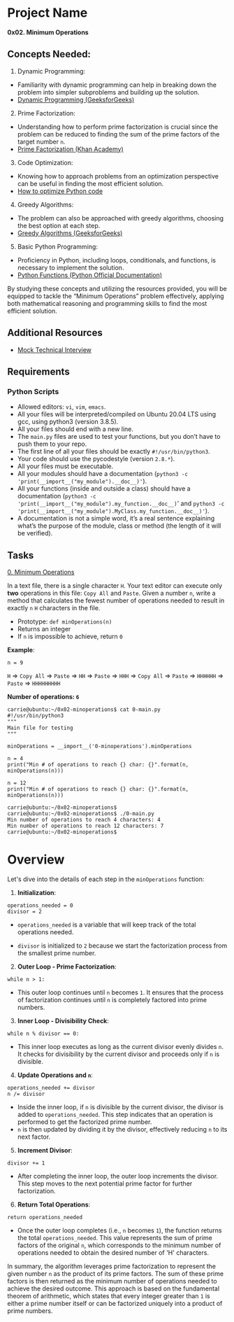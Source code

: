 # Project Name
**0x02. Minimum Operations**

## Concepts Needed:
1. Dynamic Programming:

- Familiarity with dynamic programming can help in breaking down the problem into simpler subproblems and building up the solution.
- [Dynamic Programming (GeeksforGeeks)](https://www.geeksforgeeks.org/dynamic-programming/)

2. Prime Factorization:

- Understanding how to perform prime factorization is crucial since the problem can be reduced to finding the sum of the prime factors of the target number `n`.
- [Prime Factorization (Khan Academy)](https://www.khanacademy.org/math/pre-algebra/pre-algebra-factors-multiples/pre-algebra-prime-factorization-prealg/v/prime-factorization)

3. Code Optimization:

- Knowing how to approach problems from an optimization perspective can be useful in finding the most efficient solution.
- [How to optimize Python code](https://stackify.com/how-to-optimize-python-code/)

4. Greedy Algorithms:

- The problem can also be approached with greedy algorithms, choosing the best option at each step.
- [Greedy Algorithms (GeeksforGeeks)](https://www.geeksforgeeks.org/greedy-algorithms/)

5. Basic Python Programming:

- Proficiency in Python, including loops, conditionals, and functions, is necessary to implement the solution.
- [Python Functions (Python Official Documentation)](https://docs.python.org/3/tutorial/controlflow.html#defining-functions)

By studying these concepts and utilizing the resources provided, you will be equipped to tackle the “Minimum Operations” problem effectively, applying both mathematical reasoning and programming skills to find the most efficient solution.

## Additional Resources
- [Mock Technical Interview](https://www.youtube.com/watch?feature=shared&v=h4i4kjwncoU)

##  Requirements

### Python Scripts
*   Allowed editors: `vi`, `vim`, `emacs`.
*   All your files will be interpreted/compiled on Ubuntu 20.04 LTS using gcc, using python3 (version 3.8.5).
*   All your files should end with a new line.
*   The `main.py` files are used to test your functions, but you don’t have to push them to your repo.
*   The first line of all your files should be exactly `#!/usr/bin/python3`.
*   Your code should use the pycodestyle (version `2.8.*`).
*   All your files must be executable.
*   All your modules should have a documentation (`python3 -c 'print(__import__("my_module").__doc__)'`).
*   All your functions (inside and outside a class) should have a documentation (`python3 -c 'print(__import__("my_module").my_function.__doc__)`' and `python3 -c 'print(__import__("my_module").MyClass.my_function.__doc__)'`).
*   A documentation is not a simple word, it’s a real sentence explaining what’s the purpose of the module, class or method (the length of it will be verified).

## Tasks

[0. Minimum Operations](./0-minoperations.py)

In a text file, there is a single character `H`. Your text editor can execute only **two** operations in this file: `Copy All` and `Paste`. Given a number `n`, write a method that calculates the fewest number of operations needed to result in exactly `n` `H` characters in the file.

* Prototype: `def minOperations(n)`
* Returns an integer
* If `n` is impossible to achieve, return `0`

**Example**:

`n = 9`

`H` => `Copy All` => `Paste` => `HH` => `Paste` => `HHH` => `Copy All` => `Paste` => `HHHHHH` => `Paste` => `HHHHHHHHH`

**Number of operations: `6`**

```
carrie@ubuntu:~/0x02-minoperations$ cat 0-main.py
#!/usr/bin/python3
"""
Main file for testing
"""

minOperations = __import__('0-minoperations').minOperations

n = 4
print("Min # of operations to reach {} char: {}".format(n, minOperations(n)))

n = 12
print("Min # of operations to reach {} char: {}".format(n, minOperations(n)))

carrie@ubuntu:~/0x02-minoperations$
carrie@ubuntu:~/0x02-minoperations$ ./0-main.py
Min number of operations to reach 4 characters: 4
Min number of operations to reach 12 characters: 7
carrie@ubuntu:~/0x02-minoperations$
```

# Overview

Let's dive into the details of each step in the `minOperations` function:

1. **Initialization**:
```
operations_needed = 0
divisor = 2
```
* `operations_needed` is a variable that will keep track of the total operations needed.

* `divisor` is initialized to `2` because we start the factorization process from the smallest prime number.

2. **Outer Loop - Prime Factorization**:
```
while n > 1:
```
* This outer loop continues until `n` becomes `1`. It ensures that the process of factorization continues until `n` is completely factored into prime numbers.

3. **Inner Loop - Divisibility Check**:
```
while n % divisor == 0:
```
* This inner loop executes as long as the current divisor evenly divides `n`. It checks for divisibility by the current divisor and proceeds only if `n` is divisible.

4. **Update Operations and `n`**:
```
operations_needed += divisor
n /= divisor
```
* Inside the inner loop, if `n` is divisible by the current divisor, the divisor is added to `operations_needed`. This step indicates that an operation is performed to get the factorized prime number.
* `n` is then updated by dividing it by the divisor, effectively reducing `n` to its next factor.

5. **Increment Divisor**:
```
divisor += 1
```
* After completing the inner loop, the outer loop increments the divisor. This step moves to the next potential prime factor for further factorization.

6. **Return Total Operations**:
```
return operations_needed
```
* Once the outer loop completes (i.e., `n` becomes `1`), the function returns the total `operations_needed`. This value represents the sum of prime factors of the original `n`, which corresponds to the minimum number of operations needed to obtain the desired number of 'H' characters.


In summary, the algorithm leverages prime factorization to represent the given number `n` as the product of its prime factors.
The sum of these prime factors is then returned as the minimum number of operations needed to achieve the desired outcome.
This approach is based on the fundamental theorem of arithmetic, which states that every integer greater than `1` is either a prime number itself or can be factorized uniquely into a product of prime numbers.
